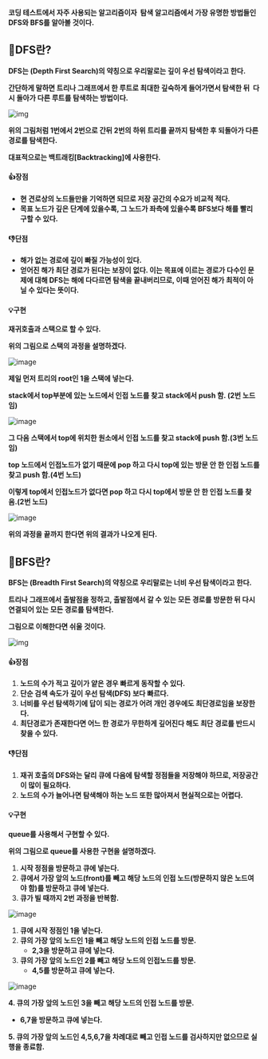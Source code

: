 **코딩 테스트에서 자주 사용되는 알고리즘이자  탐색 알고리즘에서 가장 유명한 방법들인 DFS와 BFS를 알아볼 것이다.**

## **📕DFS란?**

**DFS는 (Depth First Search)의 약칭으로 우리말로는 깊이 우선 탐색이라고 한다.**

**간단하게 말하면 트리나 그래프에서 한 루트로 최대한 깊숙하게 들어가면서 탐색한 뒤  다시 돌아가 다른 루트를 탐색하는 방법이다.**

![img](https://user-images.githubusercontent.com/99114456/182566170-df9c7ffe-a352-4b08-a313-0a8f98d53e6f.jpg)

**위의 그림처럼 1번에서 2번으로 간뒤 2번의 하위 트리를 끝까지 탐색한 후 되돌아가 다른 경로를 탐색한다.**

**대표적으로는 백트래킹\[Backtracking\]에 사용한다.**

#### **👍장점**

-   **현 견로상의 노드들만을 기억하면 되므로 저장 공간의 수요가 비교적 적다.**
-   **목표 노드가 깊은 단계에 있을수록, 그 노드가 좌측에 있을수록 BFS보다 해를 빨리 구할 수 있다.**

#### **👎단점**

-   **해가 없는 경로에 깊이 빠질 가능성이 있다.**
-   **얻어진 해가 최단 경로가 된다는 보장이 없다. 이는 목표에 이르는 경로가 다수인 문제에 대해 DFS는 해에 다다르면 탐색을 끝내버리므로, 이때 얻어진 해가 최적이 아닐 수 있다는 뜻이다.**

#### **💡구현**

**재귀호출과 스택으로 할 수 있다.**

**위의 그림으로 스택의 과정을 설명하겠다.**

![image](https://user-images.githubusercontent.com/99114456/182566147-c03a4980-6dd7-4f4a-a607-66f843b7270f.png)

**제일 먼저 트리의 root인 1을 스택에 넣는다.**

**stack에서 top부분에 있는 노드에서 인접 노드를 찾고 stack에서 push 함. (2번 노드임)**

![image](https://user-images.githubusercontent.com/99114456/182566216-18f61028-5de4-4313-b12e-2de74bc6c2bc.png)

**그 다음 스택에서 top에 위치한 원소에서 인접 노드를 찾고 stack에 push 함.(3번 노드임)**

**top 노드에서 인접노드가 없기 때문에 pop 하고 다시 top에 있는 방문 안 한 인접 노드를 찾고 push 함.(4번 노드)**

**이렇게 top에서 인접노드가 없다면 pop 하고 다시 top에서 방문 안 한 인접 노드를 찾음.(2번 노드)**

![image](https://user-images.githubusercontent.com/99114456/182566249-bf51da60-c229-4406-ac41-7a8a184eae93.png)

**위의 과정을 끝까지 한다면 위의 결과가 나오게 된다.**

## **📕BFS란?**

**BFS는 (Breadth First Search)의 약칭으로 우리말로는 너비 우선 탐색이라고 한다.**

**트리나 그래프에서 출발점을 정하고, 출발점에서 갈 수 있는 모든 경로를 방문한 뒤 다시 연결되어 있는 모든 경로를 탐색한다.**

**그림으로 이해한다면 쉬울 것이다.**

![img](https://user-images.githubusercontent.com/99114456/182566265-9fe456a0-bc76-431b-9200-f194134be88c.jpg)

#### **👍장점**

1.  **노드의 수가 적고 깊이가 얕은 경우 빠르게 동작할 수 있다.**
2.  **단순 검색 속도가 깊이 우선 탐색(DFS) 보다 빠르다.**
3.  **너비를 우선 탐색하기에 답이 되는 경로가 어려 개인 경우에도 최단경로임을 보장한다.**
4.  **최단경로가 존재한다면 어느 한 경로가 무한하게 깊어진다 해도 최단 경로를 반드시 찾을 수 있다.**

#### **👎단점**

1.  **재귀 호출의 DFS와는 달리 큐에 다음에 탐색할 정점들을 저장해야 하므로, 저장공간이 많이 필요하다.**
2.  **노드의 수가 늘어나면 탐색해야 하는 노드 또한 많아져서 현실적으로는 어렵다.**

#### **💡구현**

**queue를 사용해서 구현할 수 있다.**

**위의 그림으로 queue를 사용한 구현을 설명하겠다.**

1.  **시작 정점을 방문하고 큐에 넣는다.**
2.  **큐에서 가장 앞의 노드(front)를 빼고 해당 노드의 인접 노드(방문하지 않은 노드여야 함)를 방문하고 큐에 넣는다.**
3.  **큐가 빌 때까지 2번 과정을 반복함.**

![image](https://user-images.githubusercontent.com/99114456/182566295-04864f3a-834c-4335-ad19-c9ddd67da492.png)

1.  **큐에 시작 정점인 1을 넣는다.**
2.  **큐의 가장 앞의 노드인 1을 빼고 해당 노드의 인접 노드를 방문.**
    -   **2,3을 방문하고 큐에 넣는다.**
3.  **큐의 가장 앞의 노드인 2를 빼고 해당 노드의 인접노드를 방문.**
    -   **4,5를 방문하고 큐에 넣는다.**

![image](https://user-images.githubusercontent.com/99114456/182566331-cf34c363-7a68-4f7b-bd3c-20877c6596aa.png)

**4\. 큐의 가장 앞의 노드인 3을 빼고 해당 노드의 인접 노드를 방문.**

-   **6,7을 방문하고 큐에 넣는다.**

**5\. 큐의 가장 앞의 노드인 4,5,6,7을 차례대로 빼고 인접 노드를 검사하지만 없으므로 실행을 종료함.**